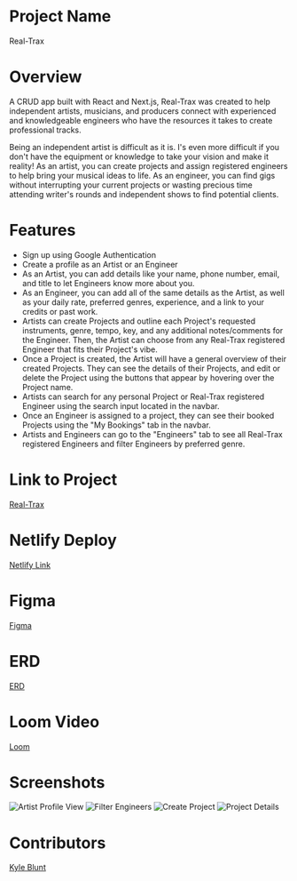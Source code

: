 # Project Name
Real-Trax

# Overview
A CRUD app built with React and Next.js, Real-Trax was created to help independent artists, musicians, and producers connect with experienced and knowledgeable engineers who have the resources it takes to create professional tracks. 

Being an independent artist is difficult as it is. I's even more difficult if you don't have the equipment or knowledge to take your vision and make it reality! As an artist, you can create projects and assign registered engineers to help bring your musical ideas to life. As an engineer, you can find gigs without interrupting your current projects or wasting precious time attending writer's rounds and independent shows to find potential clients.

# Features

- Sign up using Google Authentication
- Create a profile as an Artist or an Engineer
- As an Artist, you can add details like your name, phone number, email, and title to let Engineers know more about you.
- As an Engineer, you can add all of the same details as the Artist, as well as your daily rate, preferred genres, experience, and a link to your credits or past work.
- Artists can create Projects and outline each Project's requested instruments, genre, tempo, key, and any additional notes/comments for the Engineer. Then, the Artist can choose from any Real-Trax registered Engineer that fits their Project's vibe.
- Once a Project is created, the Artist will have a general overview of their created Projects. They can see the details of their Projects, and edit or delete the Project using the buttons that appear by hovering over the Project name.
- Artists can search for any personal Project or Real-Trax registered Engineer using the search input located in the navbar.
- Once an Engineer is assigned to a project, they can see their booked Projects using the "My Bookings" tab in the navbar.
- Artists and Engineers can go to the "Engineers" tab to see all Real-Trax registered Engineers and filter Engineers by preferred genre.

# Link to Project
[Real-Trax](https://github.com/Oktiv20/Real-Trax)

# Netlify Deploy
[Netlify Link](https://team-roster-kb.netlify.app/)

# Figma
[Figma](https://www.figma.com/file/vhA9GBZ1qYTHk462J7mOcE/Real-Trax-Figma?type=design&node-id=0-1&mode=design&t=5TA7JsZLIFoz8RD0-0)

# ERD
[ERD](https://dbdiagram.io/d/6462d995dca9fb07c4233efd)

# Loom Video
[Loom]()

# Screenshots
![Artist Profile View](Profile)
![Filter Engineers]()
![Create Project]()
![Project Details]()

# Contributors

[Kyle Blunt](https://github.com/Oktiv20)
